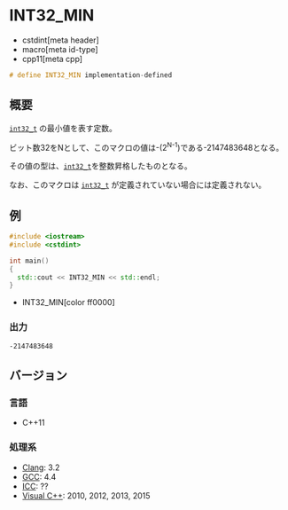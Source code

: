 # INT32_MIN
* cstdint[meta header]
* macro[meta id-type]
* cpp11[meta cpp]

```cpp
# define INT32_MIN implementation-defined
```

## 概要
[`int32_t`](int32_t.md) の最小値を表す定数。

ビット数32をNとして、このマクロの値は-(2<sup>N-1</sup>)である-2147483648となる。

その値の型は、[`int32_t`](int32_t.md)を整数昇格したものとなる。

なお、このマクロは [`int32_t`](int32_t.md) が定義されていない場合には定義されない。

## 例
```cpp example
#include <iostream>
#include <cstdint>

int main()
{
  std::cout << INT32_MIN << std::endl;
}
```
* INT32_MIN[color ff0000]

### 出力
```
-2147483648
```


## バージョン
### 言語
- C++11

### 処理系
- [Clang](/implementation.md#clang): 3.2
- [GCC](/implementation.md#gcc): 4.4
- [ICC](/implementation.md#icc): ??
- [Visual C++](/implementation.md#visual_cpp): 2010, 2012, 2013, 2015

